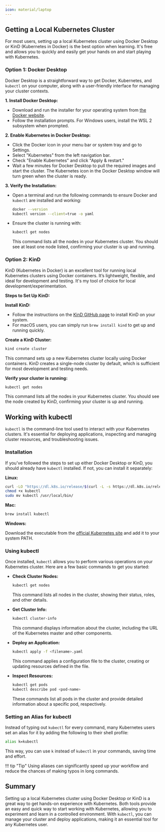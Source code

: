 ```yaml
---
icon: material/laptop
---
```


## Getting a Local Kubernetes Cluster

For most users, setting up a local Kubernetes cluster using Docker Desktop or KinD (Kubernetes in Docker) is the best option when learning. It's free and allows you to quickly and easily get your hands on and start playing with Kubernetes.

### Option 1: Docker Desktop

Docker Desktop is a straightforward way to get Docker, Kubernetes, and `kubectl` on your computer, along with a user-friendly interface for managing your cluster contexts.

**1. Install Docker Desktop:**

   - Download and run the installer for your operating system from [the Docker website](https://www.docker.com/products/docker-desktop/).
   - Follow the installation prompts. For Windows users, install the WSL 2 subsystem when prompted.

**2. Enable Kubernetes in Docker Desktop:**

   - Click the Docker icon in your menu bar or system tray and go to Settings.
   - Select "Kubernetes" from the left navigation bar.
   - Check "Enable Kubernetes" and click "Apply & restart."
   - Wait a few minutes for Docker Desktop to pull the required images and start the cluster. The Kubernetes icon in the Docker Desktop window will turn green when the cluster is ready.

**3. Verify the Installation:**

   - Open a terminal and run the following commands to ensure Docker and `kubectl` are installed and working:
     ```sh
     docker --version
     kubectl version --client=true -o yaml
     ```
   - Ensure the cluster is running with:
     ```sh
     kubectl get nodes
     ```
     This command lists all the nodes in your Kubernetes cluster. You should see at least one node listed, confirming your cluster is up and running.

### Option 2: KinD

KinD (Kubernetes in Docker) is an excellent tool for running local Kubernetes clusters using Docker containers. It’s lightweight, flexible, and ideal for development and testing. It's my tool of choice for local development/experimentation.

**Steps to Set Up KinD:**

**Install KinD:**

   - Follow the instructions on the [KinD GitHub page](https://kind.sigs.k8s.io/) to install KinD on your system.
   - For macOS users, you can simply run `brew install kind` to get up and running quickly.

**Create a KinD Cluster:**
```sh
kind create cluster
```
   This command sets up a new Kubernetes cluster locally using Docker containers. KinD creates a single-node cluster by default, which is sufficient for most development and testing needs.

**Verify your cluster is running:**
```sh
kubectl get nodes
```
   This command lists all the nodes in your Kubernetes cluster. You should see the node created by KinD, confirming your cluster is up and running.

## Working with kubectl

`kubectl` is the command-line tool used to interact with your Kubernetes clusters. It's essential for deploying applications, inspecting and managing cluster resources, and troubleshooting issues.

<h3>Installation</h3>

If you've followed the steps to set up either Docker Desktop or KinD, you should already have `kubectl` installed. If not, you can install it separately:

**Linux:**

```sh
curl -LO "https://dl.k8s.io/release/$(curl -L -s https://dl.k8s.io/release/stable.txt)/bin/linux/amd64/kubectl"
chmod +x kubectl
sudo mv kubectl /usr/local/bin/
```

**Mac:**

```sh
brew install kubectl
```

**Windows:**

Download the executable from the [official Kubernetes site](https://kubernetes.io/docs/tasks/tools/install-kubectl-windows/) and add it to your system PATH.

<h3>Using kubectl</h3>

Once installed, `kubectl` allows you to perform various operations on your Kubernetes cluster. Here are a few basic commands to get you started:

- **Check Cluster Nodes:**
  ```sh
  kubectl get nodes
  ```
  This command lists all nodes in the cluster, showing their status, roles, and other details.

- **Get Cluster Info:**
  ```sh
  kubectl cluster-info
  ```
  This command displays information about the cluster, including the URL of the Kubernetes master and other components.

- **Deploy an Application:**
  ```sh
  kubectl apply -f <filename>.yaml
  ```
  This command applies a configuration file to the cluster, creating or updating resources defined in the file.

- **Inspect Resources:**
  ```sh
  kubectl get pods
  kubectl describe pod <pod-name>
  ```
  These commands list all pods in the cluster and provide detailed information about a specific pod, respectively.

<h3>Setting an Alias for kubectl</h3>

Instead of typing out `kubectl` for every command, many Kubernetes users set an alias for it by adding the following to their shell profile:

```sh
alias k=kubectl
```
This way, you can use `k` instead of `kubectl` in your commands, saving time and effort.

!!! tip "Tip"
    Using aliases can significantly speed up your workflow and reduce the chances of making typos in long commands.

## Summary

Setting up a local Kubernetes cluster using Docker Desktop or KinD is a great way to get hands-on experience with Kubernetes. Both tools provide an easy and quick way to start working with Kubernetes, allowing you to experiment and learn in a controlled environment. With `kubectl`, you can manage your cluster and deploy applications, making it an essential tool for any Kubernetes user.